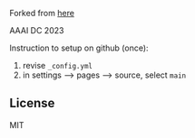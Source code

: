 Forked from [here](https://github.com/amitmerchant1990/reverie)

AAAI DC 2023

Instruction to setup on github (once):
1. revise `_config.yml`
2. in settings --> pages --> source, select `main`


## License

MIT
